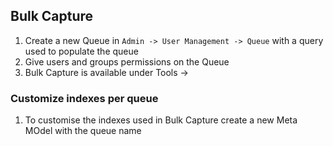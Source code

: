 ## Bulk Capture

1. Create a new Queue in `Admin -> User Management -> Queue` with a query used to populate the queue
1. Give users and groups permissions on the Queue
1. Bulk Capture is available under Tools ->

### Customize indexes per queue

1. To customise the indexes used in Bulk Capture create a new Meta MOdel with the queue name
